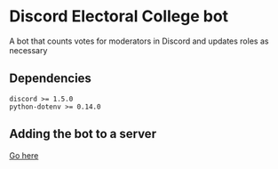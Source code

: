# Discord Electoral College bot
A bot that counts votes for moderators in Discord and updates roles as necessary

## Dependencies
    discord >= 1.5.0
    python-dotenv >= 0.14.0

## Adding the bot to a server
[Go here](https://discord.com/api/oauth2/authorize?client_id=763917750233858068&permissions=268643360&scope=bot)